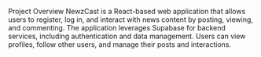 Project Overview
NewzCast is a React-based web application that allows users to register, log in, and interact with news content by posting, viewing, and commenting. The application leverages Supabase for backend services, including authentication and data management. Users can view profiles, follow other users, and manage their posts and interactions.


